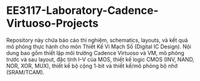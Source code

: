 # EE3117-Laboratory-Cadence-Virtuoso-Projects
Repository này chứa báo cáo thí nghiệm, schematics, layouts, và kết quả mô phỏng thực hành cho môn Thiết Kế Vi Mạch Số (Digital IC Design).
Nội dung bao gồm thiết lập môi trường Cadence Virtuoso và VM, mô phỏng trước và sau layout, đặc tính I–V của MOS, thiết kế logic CMOS (INV, NAND, NOR, XOR, MUX), thiết kế bộ cộng 1-bit và thiết kế/mô phỏng bộ nhớ (SRAM/TCAM).

